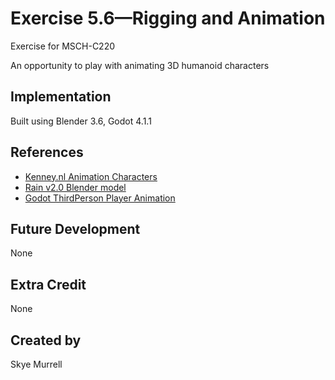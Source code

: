 
# Exercise 5.6—Rigging and Animation

Exercise for MSCH-C220

An opportunity to play with animating 3D humanoid characters

## Implementation

Built using Blender 3.6, Godot 4.1.1

## References
 - [Kenney.nl Animation Characters](https://kenney.nl/assets/animated-characters-2)
 - [Rain v2.0 Blender model](https://cloud.blender.org/p/characters/5f04a68bb5f1a2612f7b29da)
 - [Godot ThirdPerson Player Animation](https://youtu.be/msZw59Iln74)

## Future Development

None

## Extra Credit

None

## Created by 

Skye Murrell
